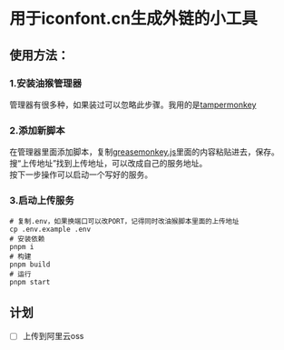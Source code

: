 # 用于iconfont.cn生成外链的小工具

## 使用方法：

### 1.安装油猴管理器
管理器有很多种，如果装过可以忽略此步骤。我用的是[tampermonkey](https://www.tampermonkey.net/)

### 2.添加新脚本
在管理器里面添加脚本，复制[greasemonkey.js](https://github.com/addelete/iconfont-link-tool/blob/main/greasemonkey.js)里面的内容粘贴进去，保存。  
搜“上传地址”找到上传地址，可以改成自己的服务地址。  
按下一步操作可以启动一个写好的服务。

### 3.启动上传服务
```shell
# 复制.env，如果换端口可以改PORT，记得同时改油猴脚本里面的上传地址
cp .env.example .env
# 安装依赖
pnpm i
# 构建
pnpm build
# 运行
pnpm start

```

## 计划
- [ ] 上传到阿里云oss